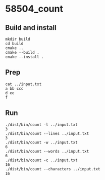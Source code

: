 # 58504_count

## Build and install

```shell
mkdir build
cd build
cmake ..
cmake --build .
cmake --install .
```

## Prep

```shell
cat ../input.txt
a bb ccc
d ee
f
```

## Run

```shell
./dist/bin/count -l ../input.txt
3
./dist/bin/count --lines ../input.txt
3
./dist/bin/count -w ../input.txt
6
./dist/bin/count --words ../input.txt
6
./dist/bin/count -c ../input.txt
16
./dist/bin/count --characters ../input.txt
16
```
